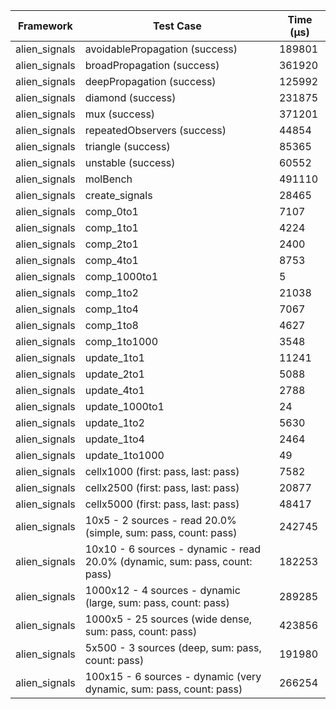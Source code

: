 | Framework | Test Case | Time (μs) |
| --- | --- | --- |
| alien_signals | avoidablePropagation (success) | 189801 |
| alien_signals | broadPropagation (success) | 361920 |
| alien_signals | deepPropagation (success) | 125992 |
| alien_signals | diamond (success) | 231875 |
| alien_signals | mux (success) | 371201 |
| alien_signals | repeatedObservers (success) | 44854 |
| alien_signals | triangle (success) | 85365 |
| alien_signals | unstable (success) | 60552 |
| alien_signals | molBench | 491110 |
| alien_signals | create_signals | 28465 |
| alien_signals | comp_0to1 | 7107 |
| alien_signals | comp_1to1 | 4224 |
| alien_signals | comp_2to1 | 2400 |
| alien_signals | comp_4to1 | 8753 |
| alien_signals | comp_1000to1 | 5 |
| alien_signals | comp_1to2 | 21038 |
| alien_signals | comp_1to4 | 7067 |
| alien_signals | comp_1to8 | 4627 |
| alien_signals | comp_1to1000 | 3548 |
| alien_signals | update_1to1 | 11241 |
| alien_signals | update_2to1 | 5088 |
| alien_signals | update_4to1 | 2788 |
| alien_signals | update_1000to1 | 24 |
| alien_signals | update_1to2 | 5630 |
| alien_signals | update_1to4 | 2464 |
| alien_signals | update_1to1000 | 49 |
| alien_signals | cellx1000 (first: pass, last: pass) | 7582 |
| alien_signals | cellx2500 (first: pass, last: pass) | 20877 |
| alien_signals | cellx5000 (first: pass, last: pass) | 48417 |
| alien_signals | 10x5 - 2 sources - read 20.0% (simple, sum: pass, count: pass) | 242745 |
| alien_signals | 10x10 - 6 sources - dynamic - read 20.0% (dynamic, sum: pass, count: pass) | 182253 |
| alien_signals | 1000x12 - 4 sources - dynamic (large, sum: pass, count: pass) | 289285 |
| alien_signals | 1000x5 - 25 sources (wide dense, sum: pass, count: pass) | 423856 |
| alien_signals | 5x500 - 3 sources (deep, sum: pass, count: pass) | 191980 |
| alien_signals | 100x15 - 6 sources - dynamic (very dynamic, sum: pass, count: pass) | 266254 |
